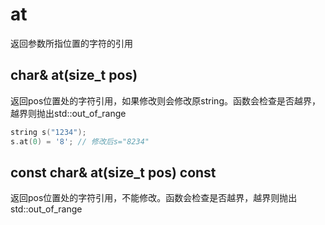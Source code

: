# at
返回参数所指位置的字符的引用


## char& at(size_t pos)
返回pos位置处的字符引用，如果修改则会修改原string。函数会检查是否越界，越界则抛出std::out_of_range
```cpp
string s("1234");
s.at(0) = '8'; // 修改后s="8234"
```

## const char& at(size_t pos) const
返回pos位置处的字符引用，不能修改。函数会检查是否越界，越界则抛出std::out_of_range